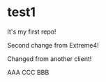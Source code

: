 test1
=====

It's my first repo!

Second change from Extreme4!

Changed from another client!

AAA
CCC
BBB
